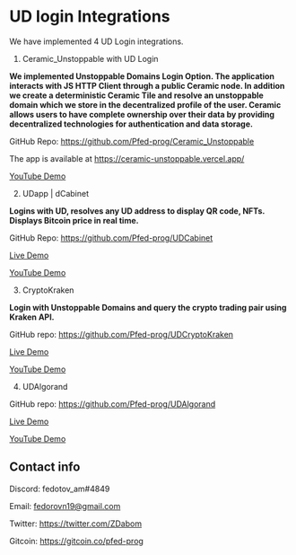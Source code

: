 # UD login Integrations

We have implemented 4 UD Login integrations.

1. Ceramic_Unstoppable with UD Login

**We implemented Unstoppable Domains Login Option.
The application interacts with JS HTTP Client through a public Ceramic node. In addition we create a deterministic Ceramic Tile and resolve an unstoppable domain which we store in the decentralized profile of the user.
Ceramic allows users to have complete ownership over their data by providing decentralized technologies for authentication and data storage.**

GitHub Repo: https://github.com/Pfed-prog/Ceramic_Unstoppable

The app is available at https://ceramic-unstoppable.vercel.app/

[YouTube Demo]( https://youtu.be/IVo6tN8BpOY)

2. UDapp | dCabinet 

**Logins with UD, resolves any UD address to display QR code, NFTs. Displays Bitcoin price in real time.**

GitHub Repo:  https://github.com/Pfed-prog/UDCabinet

[Live Demo](https://udlogin.vercel.app/)

[YouTube Demo](https://youtu.be/i23zIg4ai08)

3. CryptoKraken

**Login with Unstoppable Domains and query the crypto trading pair using Kraken API.**

GitHub repo: https://github.com/Pfed-prog/UDCryptoKraken

[Live Demo](https://udc-rypto-data.vercel.app/)

[YouTube Demo](https://youtu.be/Ob_R_1RtLJQ)

4. UDAlgorand

GitHub repo: https://github.com/Pfed-prog/UDAlgorand

[Live Demo](https://uda-lgorand.vercel.app/)

[YouTube Demo](https://youtu.be/RogDqb7A_8U)


## Contact info 

Discord: fedotov_am#4849

Email: fedorovn19@gmail.com

Twitter: https://twitter.com/ZDabom

Gitcoin: https://gitcoin.co/pfed-prog
